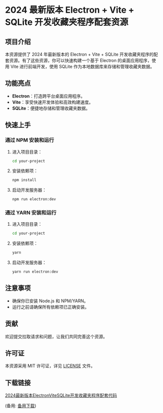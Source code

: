 # 2024 最新版本 Electron + Vite + SQLite 开发收藏夹程序配套资源

## 项目介绍

本资源提供了 2024 年最新版本的 Electron + Vite + SQLite 开发收藏夹程序的配套资源。有了这些资源，你可以快速构建一个基于 Electron 的桌面应用程序，使用 Vite 进行前端开发，使用 SQLite 作为本地数据库来存储和管理收藏夹数据。

## 功能亮点

- **Electron**：打造跨平台桌面应用程序。
- **Vite**：享受快速开发体验和高效构建速度。
- **SQLite**：便捷地存储和管理收藏夹数据。

## 快速上手

### 通过 NPM 安装和运行

1. 进入项目目录：
   ```bash
   cd your-project
   ```

2. 安装依赖项：
   ```bash
   npm install
   ```

3. 启动开发服务器：
   ```bash
   npm run electron:dev
   ```

### 通过 YARN 安装和运行

1. 进入项目目录：
   ```bash
   cd your-project
   ```

2. 安装依赖项：
   ```bash
   yarn
   ```

3. 启动开发服务器：
   ```bash
   yarn run electron:dev
   ```

## 注意事项

- 确保你已安装 Node.js 和 NPM/YARN。
- 运行之前请确保所有依赖项已正确安装。

## 贡献

欢迎提交拉取请求和问题，让我们共同完善这个资源。

## 许可证

本资源采用 MIT 许可证，详见 [LICENSE](LICENSE) 文件。

## 下载链接
[2024最新版本ElectronViteSQLite开发收藏夹程序配套代码](https://pan.quark.cn/s/70e2bba225a9) 

(备用: [备用下载](https://pan.baidu.com/s/1DtaRVejknJ0Oo3WzqjqprA?pwd=1234))
